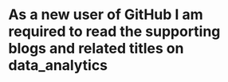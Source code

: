 # As a new user of GitHub I am required to read the supporting blogs and related titles on data_analytics
